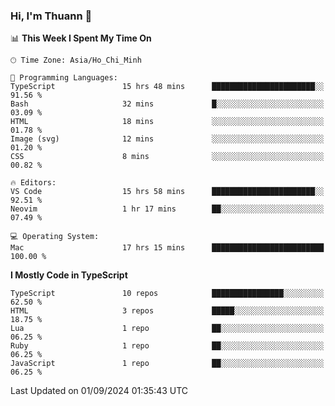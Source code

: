 ### Hi, I'm Thuann 👋

<!--START_SECTION:waka-->
📊 **This Week I Spent My Time On** 

```text
🕑︎ Time Zone: Asia/Ho_Chi_Minh

💬 Programming Languages: 
TypeScript               15 hrs 48 mins      ███████████████████████░░   91.56 % 
Bash                     32 mins             █░░░░░░░░░░░░░░░░░░░░░░░░   03.09 % 
HTML                     18 mins             ░░░░░░░░░░░░░░░░░░░░░░░░░   01.78 % 
Image (svg)              12 mins             ░░░░░░░░░░░░░░░░░░░░░░░░░   01.20 % 
CSS                      8 mins              ░░░░░░░░░░░░░░░░░░░░░░░░░   00.82 % 

🔥 Editors: 
VS Code                  15 hrs 58 mins      ███████████████████████░░   92.51 % 
Neovim                   1 hr 17 mins        ██░░░░░░░░░░░░░░░░░░░░░░░   07.49 % 

💻 Operating System: 
Mac                      17 hrs 15 mins      █████████████████████████   100.00 % 
```

**I Mostly Code in TypeScript** 

```text
TypeScript               10 repos            ████████████████░░░░░░░░░   62.50 % 
HTML                     3 repos             █████░░░░░░░░░░░░░░░░░░░░   18.75 % 
Lua                      1 repo              ██░░░░░░░░░░░░░░░░░░░░░░░   06.25 % 
Ruby                     1 repo              ██░░░░░░░░░░░░░░░░░░░░░░░   06.25 % 
JavaScript               1 repo              ██░░░░░░░░░░░░░░░░░░░░░░░   06.25 % 
```




 Last Updated on 01/09/2024 01:35:43 UTC
<!--END_SECTION:waka-->
